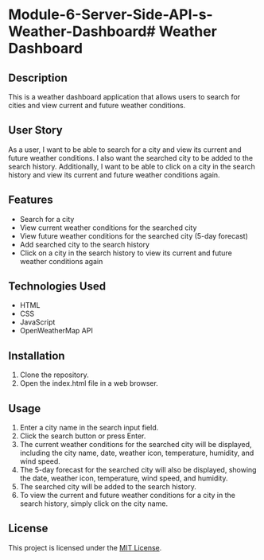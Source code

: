 # Module-6-Server-Side-API-s-Weather-Dashboard# Weather Dashboard

## Description
This is a weather dashboard application that allows users to search for cities and view current and future weather conditions.

## User Story
As a user, I want to be able to search for a city and view its current and future weather conditions. I also want the searched city to be added to the search history. Additionally, I want to be able to click on a city in the search history and view its current and future weather conditions again.

## Features
- Search for a city
- View current weather conditions for the searched city
- View future weather conditions for the searched city (5-day forecast)
- Add searched city to the search history
- Click on a city in the search history to view its current and future weather conditions again

## Technologies Used
- HTML
- CSS
- JavaScript
- OpenWeatherMap API

## Installation
1. Clone the repository.
2. Open the index.html file in a web browser.

## Usage
1. Enter a city name in the search input field.
2. Click the search button or press Enter.
3. The current weather conditions for the searched city will be displayed, including the city name, date, weather icon, temperature, humidity, and wind speed.
4. The 5-day forecast for the searched city will also be displayed, showing the date, weather icon, temperature, wind speed, and humidity.
5. The searched city will be added to the search history.
6. To view the current and future weather conditions for a city in the search history, simply click on the city name.

## License
This project is licensed under the [MIT License](LICENSE).
